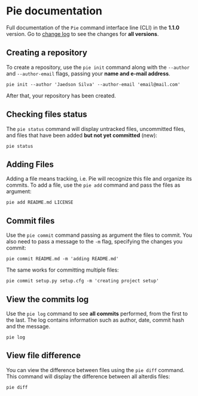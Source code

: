 # Pie documentation

Full documentation of the `Pie` command interface line (CLI) in the **1.1.0** version. Go to [change log](https://github.com/jaedsonpys/pie/blob/master/CHANGELOG.md) to see the changes for **all versions**.

## Creating a repository

To create a repository, use the `pie init` command along with the `--author` and `--author-email` flags, passing your **name and e-mail address**.

```
pie init --author 'Jaedson Silva' --author-email 'email@mail.com'
```

After that, your repository has been created.

## Checking files status

The `pie status` command will display untracked files, uncommitted files, and files that have been added **but not yet committed** (new):

```
pie status
```

## Adding Files

Adding a file means tracking, i.e. Pie will recognize this file and organize its commits. To add a file, use the `pie add` command and pass the files as argument:

```
pie add README.md LICENSE
```

## Commit files

Use the `pie commit` command passing as argument the files to commit. You also need to pass a message to the `-m` flag, specifying the changes you commit:

```
pie commit README.md -m 'adding README.md'
```

The same works for committing multiple files:

```
pie commit setup.py setup.cfg -m 'creating project setup'
```

## View the commits log

Use the `pie log` command to see **all commits** performed, from the first to the last. The log contains information such as author, date, commit hash and the message.

```
pie log
```

## View file difference

You can view the difference between files using the `pie diff` command. This command will display the difference between all alterdis files:

```
pie diff
```